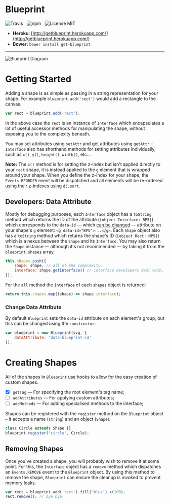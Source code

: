 # Blueprint

![Travis](http://img.shields.io/travis/Wildhoney/Blueprint.svg?style=flat)
&nbsp;
![npm](http://img.shields.io/npm/v/getblueprint.svg?style=flat)
&nbsp;
![License MIT](http://img.shields.io/badge/License-MIT-lightgrey.svg?style=flat)

* **Heroku**: [http://getblueprint.herokuapp.com/](http://getblueprint.herokuapp.com/)
* **Bower:** `bower install get-blueprint`

---

![Blueprint Diagram](http://i.imgur.com/Kc1iqli.png)

# Getting Started

Adding a shape is as simple as passing in a string representation for your shape. For example `blueprint.add('rect')` would add a rectangle to the canvas.

```javascript
var rect = blueprint.add('rect');
```

In the above case the `rect` is an instance of `Interface` which encapsulates a lot of useful accessor methods for manipulating the shape, without exposing you to the complexity beneath.

You may set attributes using `setAttr` and get attributes using `getAttr` &ndash; `Interface` also has shorthand methods for setting attributes individually, such as `x()`, `y()`, `height()`, `width()`, etc...

**Note:** The `z()` method is for setting the z-index but isn't applied directly to your `rect` shape, it is instead applied to the `g` element that is wrapped around your shape. When you define the z-index for your shape, the `Events.REORDER` event will be dispatched and all elements will be re-ordered using their z-indexes using `d3.sort`.

## Developers: Data Attribute

Mostly for debugging purposes, each `Interface` object has a `toString` method which returns the ID of the attribute (`[object Interface: BP5]`) which corresponds to the `data-id` &mdash; which [can be changed](#change-data-attribute) &mdash; attribute on your shape's `g` element: `<g data-id="BP5">...</g>`. Each `Shape` object also has a `toString` method which returns the shape's ID (`[object Rect: MP5]`) which is a nexus between the `Shape` and its `Interface`. You may also return the `Shape` instance &mdash; although it's not recommended &mdash; by taking it from the `blueprint.shapes` array.

```javascript
this.shapes.push({
    shape: shape, // all of the complexity.
    interface: shape.getInterface() // interface developers deal with.
});
```

For the `all` method the `interface` of each `shapes` object is returned:

```javascript
return this.shapes.map((shape) => shape.interface);
```

### Change Data Attribute

By default `Blueprint` sets the `data-id` attribute on each element's group, but this can be changed using the `constructor`:

```javascript
var blueprint = new Blueprint(svg, {
    dataAttribute: 'data-blueprint-id'
});
```

# Creating Shapes

All of the shapes in `Blueprint` use hooks to allow for the easy creation of custom shapes.

- [x] `getTag` &mdash; For specifying the root element's tag name;
- [ ] `addAttributes` &mdash; For applying custom attributes;
- [ ] `addMethods` &mdash; For adding specialised methods to the interface;

Shapes can be registered with the `register` method on the `Blueprint` object &ndash; it accepts a name (`string`) and an object (`Shape`).

```javascript
class Circle extends Shape {}
blueprint.register('circle', Circle);
```

## Removing Shapes

Once you've created a shape, you will probably wish to remove it at some point. For this, the `Interface` object has a `remove` method which dispatches an `Events.REMOVE` event to the `Blueprint` object. By using this method to remove the shape, `Blueprint` can ensure the cleanup is invoked to prevent memory leaks.

```javascript
var rect = blueprint.add('rect').fill('blue').x(100);
rect.remove(); // bye bye.
```